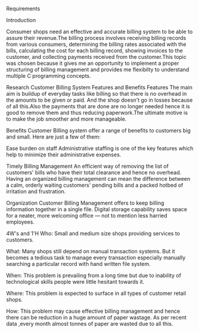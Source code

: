 
Requirements


Introduction


Consumer shops need an effective and accurate billing system to be able to assure their revenue.The billing process involves receiving billing records from various consumers, determining the billing rates associated with the bills, calculating the cost for each billing record, showing invoices to the customer, and collecting payments received from the customer.This topic was chosen because it gives me an opportunity to implement a proper structuring of billing management and provides me flexibilty to understand multiple C programming concepts.


Research
Customer Billing System Features and Benefits
Features
The main aim is buildup of everyday tasks like billing so that there is no overhead in the amounts to be given or paid. And the shop doesn't go in losses because of all this.Also the payments that are done are no longer needed hence it is good to remove them and thus reducing paperwork.The ultimate motive is to make the job smoother and more manageable.

Benefits
Customer Billing system offer a range of benefits to customers big and small. Here are just a few of them:

Ease burden on staff
Administrative staffing is one of the key features which help to minimize their administrative expenses.

Timely Billing Management
An efficient way of removing the list of customers' bills who have their total clearance and hence no overhead. Having an organized billing management can mean the difference between a calm, orderly waiting customers' pending bills and a packed hotbed of irritation and frustration.

Organization
Customer Billing Management offers to keep billing information together in a single file. Digital storage capability saves space for a neater, more welcoming office — not to mention less harried employees.


4W's and 1'H
Who:
Small and medium size shops providing services to customers.

What:
Many shops still depend on manual transaction systems. But it becomes a tedious task to manage every transaction especially manually searching a particular record with hand written file system.

When:
This problem is prevailing from a long time but due to inability of technological skills people were little hesitant towards it.

Where:
This problem is expected to surface in all types of customer retail shops.

How:
This problem may cause effective billing management and hence there can be reduction in a huge amount of paper wastage. As per recent data ,every month almost tonnes of paper are wasted due to all this.
